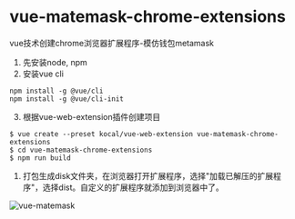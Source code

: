 
# vue-matemask-chrome-extensions
vue技术创建chrome浏览器扩展程序-模仿钱包metamask


1. 先安装node, npm
1. 安装vue cli

```
npm install -g @vue/cli
npm install -g @vue/cli-init
```

3. 根据vue-web-extension插件创建项目

```
$ vue create --preset kocal/vue-web-extension vue-matemask-chrome-extensions
$ cd vue-matemask-chrome-extensions
$ npm run build
```
1. 打包生成disk文件夹，在浏览器打开扩展程序，选择"加载已解压的扩展程序"，选择dist。自定义的扩展程序就添加到浏览器中了。


![vue-matemask](https://github.com/1648045459/public-file/blob/main/image/vue-matemask.gif?raw=true)

